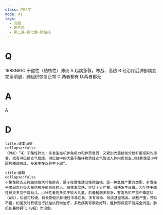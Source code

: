 ```yaml
---
class: 内科学
mode: A1
tags:
  - 真题
  - 医考帮
  - 第二篇-第七章-肺结核
---
```


# Q
1988N91C 干酪性（结核性）肺炎
A.起病急骤，寒战、高热
B.经治疗后肺部病变完全消退，肺组织恢复正常
C.两者都有
D.两者都无

# A
A
# D
```ad-note
title:课本出处
collapse:false
（P68）“4）干酪性肺炎：多发生在机体免疫力和体质衰弱，又受到大量结核分枝杆菌感染的患者，或有淋巴结支气管瘘，淋巴结中的大量干酪样物质经支气管进入肺内而发生…X线影像呈小叶斑片播散病灶，多发生在双肺中下部”。
```

```ad-summary
title:解析
collapse:false
干酪性肺炎又称结核性大叶性肺炎，属于继发性活动性肺结核，是一种急性严重的类型，多发生于虚弱而且受大量结核杆菌感染的人。病情发展快，症状十分严重，很快发生衰竭。大叶性干酪性肺炎多见于婴幼儿，小叶性者则多见于较大儿童。前者起病多较急，有高热和严重中毒症状（A对），后者可较缓，有长期低热和慢性中毒症状，多有咳嗽、咳痰甚至咯血。病程严重，预后不佳，如能及时积极进行抗结核药物治疗，多数病例可吸收好转，但肺部病变不能完全消退，肺组织最终钙化（B错）而治愈。
```

